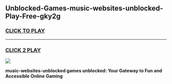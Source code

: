 
## Unblocked-Games-music-websites-unblocked-Play-Free-gky2g
<h3>
<a href="https://premium76.site?title=music-websites-unblocked&ref=23A">CLICK TO PLAY</a></h3>
<hr>

<h3>
<a href="https://premium76.site?title=music-websites-unblocked&ref=23A">CLICK 2 PLAY</a>
  
</h3>

<a href="https://premium76.site?title=music-websites-unblocked&ref=23A"><img src="https://clearcache.store/games.png"></a>


**music-websites-unblocked games unblocked: Your Gateway to Fun and Accessible Online Gaming**
